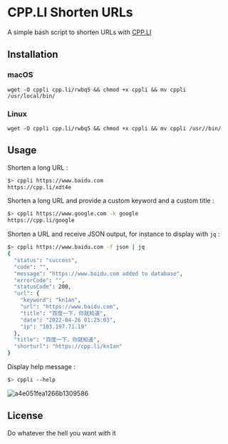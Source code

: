 # CPP.LI Shorten URLs
A simple bash script to shorten URLs with [CPP.LI](https://cpp.li) 


## Installation
### macOS
```shell
wget -O cppli cpp.li/rwbq5 && chmod +x cppli && mv cppli /usr/local/bin/
```
### Linux
```shell
wget -O cppli cpp.li/rwbq5 && chmod +x cppli && mv cppli /usr//bin/
```

## Usage

Shorten a long URL :

```bash
$> cppli https://www.baidu.com
https://cpp.li/xdt4e
```

Shorten a long URL and provide a custom keyword and a custom title :

```bash
$> cppli https://www.google.com -k google
https://cpp.li/google
```

Shorten a URL and receive JSON output, for instance to display with `jq` :
```bash
$> cppli https://www.baidu.com -f json | jq
{
  "status": "success",
  "code": "",
  "message": "https://www.baidu.com added to database",
  "errorCode": "",
  "statusCode": 200,
  "url": {
    "keyword": "kn1an",
    "url": "https://www.baidu.com",
    "title": "百度一下，你就知道",
    "date": "2022-04-26 01:25:03",
    "ip": "103.197.71.19"
  },
  "title": "百度一下，你就知道",
  "shorturl": "https://cpp.li/kn1an"
}
```

Display help message :
```bash
$> cppli --help
```
![a4e051fea1266b1309586](https://telegraph.eowo.us/file/a4e051fea1266b1309586.png)

## License

Do whatever the hell you want with it



